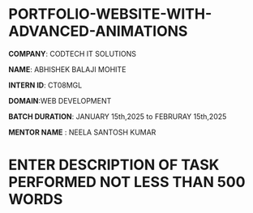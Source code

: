 # PORTFOLIO-WEBSITE-WITH-ADVANCED-ANIMATIONS

**COMPANY**: CODTECH IT SOLUTIONS

**NAME**: ABHISHEK BALAJI MOHITE

**INTERN ID**: CT08MGL

**DOMAIN**:WEB DEVELOPMENT

**BATCH DURATION**:  JANUARY 15th,2025 to FEBRURAY 15th,2025

**MENTOR NAME** : NEELA SANTOSH KUMAR

# ENTER DESCRIPTION OF TASK PERFORMED NOT LESS THAN 500 WORDS
